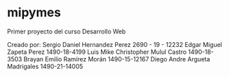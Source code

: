 # mipymes
Primer proyecto del curso Desarrollo Web

Creado por:
Sergio Daniel Hernandez Perez 2690 - 19 - 12232
Edgar Miguel Zapeta Perez 1490-18-4199
Luis Mike Christopher Mulul Castro 1490-18-3503
Brayan Emilio Ramírez Morán 1490-15-12167
Diego Andre Argueta Madrigales 1490-21-14005